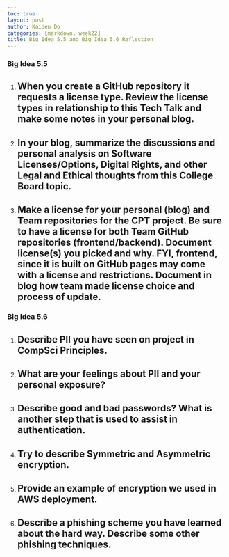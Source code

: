 ```yaml
---
toc: true
layout: post
author: Kaiden Do
categories: [markdown, week22]
title: Big Idea 5.5 and Big Idea 5.6 Reflection
---
```


### Big Idea 5.5

1. When you create a GitHub repository it requests a license type. Review the license types in relationship to this Tech Talk and make some notes in your personal blog.
   -
2. In your blog, summarize the discussions and personal analysis on Software Licenses/Options, Digital Rights, and other Legal and Ethical thoughts from this College Board topic.
   -
3. Make a license for your personal (blog) and Team repositories for the CPT project. Be sure to have a license for both Team GitHub repositories (frontend/backend). Document license(s) you picked and why. FYI, frontend, since it is built on GitHub pages may come with a license and restrictions. Document in blog how team made license choice and process of update.
   -

### Big Idea 5.6

1. Describe PII you have seen on project in CompSci Principles.
   -
2. What are your feelings about PII and your personal exposure?
   -
3. Describe good and bad passwords? What is another step that is used to assist in authentication.
   -
4. Try to describe Symmetric and Asymmetric encryption.
   -
5. Provide an example of encryption we used in AWS deployment.
   -
6. Describe a phishing scheme you have learned about the hard way. Describe some other phishing techniques.
   -
